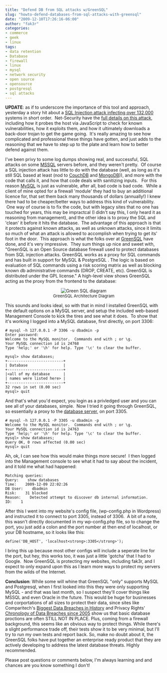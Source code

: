 ```yaml
---
title: "Defend DB from SQL attacks w/GreenSQL"
slug: "howto-defend-databases-from-sql-attacks-with-greensql"
date: "2009-12-10T17:26:16-06:00"
author: "fak3r"
categories:
- commerce
- geek
- linux
tags:
- data retention
- Database
- firewall
- linux
- mysql
- network security
- open source
- opensource
- postgresql
- sql attacks
---
```


<img src="/2009/logo.png" alt="" border="0" align="right">**UPDATE**: as if to underscore the importance of this tool and approach, yesterday a story hit about a [SQL Injection attack infecting over 132,000](http://it.slashdot.org/story/09/12/10/1334205/SQL-Injection-Attack-Claims-132000) systems in short order.  Net-Security have the [full details on this attack](http://www.net-security.org/secworld.php?id=8604), including how it probes the host via JavaScript to check for known vulnerabilities, how it exploits them, and how it ultimately downloads a back-door trojan to get the game going.  It's really amazing to see how complicated and professional these things have gotten, and just adds to the reasoning that we have to step up to the plate and learn how to better defend against them.<br />

I've been privy to some log dumps showing real, and successful, SQL attacks on some [MSSQL](http://en.wikipedia.org/wiki/Microsoft_SQL_Server) servers before, and they weren't pretty.  Of course a SQL injection attack has little to do with the database (well, as long as it's still SQL based at least (nod to [CouchDB](http://couchdb.apache.org/) and [MongoDB](http://www.mongodb.org/))), and more with the code that calls it, and how that code deals with sanitizing inputs.   For this reason [MySQL](http://www.mysql.com/) is just as vulnerable, after all, bad code is bad code.  While a client of mine opted for a firewall 'module' they had to buy an additional licence for, that set them back many thousands of dollars (annually!) I knew there had to be cheaper/better ways to address this kind of vulnerability.  One way of course is to fix the code, but with legacy sites that no one has touched for years, this may be impractcal (I didn't say this, I only heard it as reasoning from management), and the other idea is to proxy the SQL and 'clean' it before it hits the database.  The advantage of this approach is that it protects against known attacks, as well as unknown attacks, since it limits so much of what an attack is allowed to accomplish when trying to get its' foot in the door.  This approach is what the folks over at [GreenSQL](http://www.greensql.net) have done, and it's very impressive.  They sum things up nice and sweet with, "GreenSQL is an Open Source database firewall used to protect databases from SQL injection attacks. GreenSQL works as a proxy for SQL commands and has built in support for MySQL & PostgreSQL . The logic is based on evaluation of SQL commands using a risk scoring matrix as well as blocking known db administrative commands (DROP, CREATE, etc). GreenSQL is distributed under the GPL license." <!-- more --> A high-level view shows GreenSQL acting as the proxy from the frontend to the database:

<div align="center"><img src="/2009/dia.jpg" alt="Green SQL diagram" border="0"><br /><font size="2">GreenSQL Architecture Diagram</font></div>

This sounds and looks ideal, so with that in mind I installed GreenSQL with the default options on a MySQL server, and setup the included web-based Management Console to kick the tires and see what it does.  To show that it's working I logged into a MySQL database, first directly, on port 3306:

    
    # mysql -h 127.0.0.1 -P 3306 -u dbadmin -p
    Enter password:
    Welcome to the MySQL monitor.  Commands end with ; or \g.
    Your MySQL connection id is 24768
    Type 'help;' or '\h' for help. Type '\c' to clear the buffer.

    mysql> show databases;
    +-------------------------+
    | Database                |
    +-------------------------+
    |<all of my database      |
    | names were listed here> |
    +-------------------------+
    32 rows in set (0.00 sec)
    mysql> quit


And that's what you'd expect, you login as a privledged user and you can see all of your databases, simple.  Now I tried it going through GreenSQL, so essentially a proxy to the [database server](http://www.singlehop.com/databasehosting/), on port 3305.

    
    # mysql -h 127.0.0.1 -P 3305 -u dbadmin -p
    Welcome to the MySQL monitor.  Commands end with ; or \g.
    Your MySQL connection id is 24763
    Type 'help;' or '\h' for help. Type '\c' to clear the buffer.
    mysql> show databases;
    Query OK, 0 rows affected (0.00 sec)
    mysql> quit


Ah, ok, I can see how this would make things more secure!  I then logged into the Management console to see what it had to say about the incident, and it told me what had happened:

    
    Matching queries:
    Query:    show databases
    Time:    2009-12-09 22:02:26
    DB User:    dbadmin
    Risk:    31 blocked
    Reason:    Detected attempt to discover db internal information.
    ID:    1


After this I went into my website's config file, (wp-config.php in Wordpress) and instructed it to connect to port 3305, instead of 3306.  A bit of a note, this wasn't directly documented in my wp-config.php file, so to change the port, you just add a colon and the port number at then end of localhost, or your DB hostname, so it looks like this:

    
    define('DB_HOST', 'localhost<strong>:3305</strong>');


I bring this up because most other configs will include a seperate line for the port, but hey, this works too, it was just a little 'gotcha' that I had to Google.  Now GreenSQL is protecting my websites, including fak3r, and I expect to only expand upon this as I learn more ways to protect my servers from the wilds of the Internet.

**Conclusion**: While some will whine that GreenSQL "only" supports MySQL and Postgresql, when I first looked into this they were only supporting MySQL - and that was last month, so I suspect they'll cover things like MSSQL and even Oracle in the future. This would be huge for businesses and corportations of all sizes to protect their data, since sites like Comparitech's [Biggest Data Breaches in History](https://www.comparitech.com/blog/information-security/biggest-data-breaches-in-history/) and Privacy Rights' [Chronology of Data Breaches since 2005](https://www.privacyrights.org/data-breaches) show us that basic database proctions are often STILL NOT IN PLACE. Plus, coming from a firewall background, this seems like an obvious way to protect things. While there's a slight performance trade off, their tests show it to be very minimal, but I'll try to run my own tests and report back. So, make no doubt about it, the GreenSQL folks have put together an enterprise ready product that they are actively developing to address the latest database threats. Highly recommended.

Please post questions or comments below, I'm always learning and and chances are you know something I don't!
